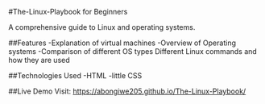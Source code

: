 #The-Linux-Playbook for Beginners

A comprehensive guide to Linux and operating systems.

##Features -Explanation of virtual machines -Overview of Operating systems -Comparison of different OS types Different Linux commands and how they are used

##Technologies Used -HTML -little CSS

##Live Demo Visit: https://abongiwe205.github.io/The-Linux-Playbook/
